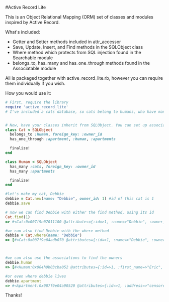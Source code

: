 #Active Record Lite


This is an Object Relational Mapping (ORM) set of classes and modules inspired by Active Record.


What's included:
* Getter and Setter methods included in attr_accessor
* Save, Update, Insert, and Find methods in the SQLObject class
* Where method which protects from SQL injection found in the Searchable module
* belongs_to, has_many and has_one_through methods found in the Associatable module

All is packaged together with active_record_lite.rb, however you can require them individually if you wish.

How you would use it:

```ruby
# First, require the library
require 'active_record_lite'
# I've included a cats database, so cats belong to humans, who have many houses and cats have one house through the human. So my examples will use these. However, if you have a different database, just include sqlite3.


# Now, have your classes inherit from SQLObject. You can set up associations here.
class Cat < SQLObject
  belongs_to :human, foreign_key: :owner_id
  has_one_through :apartment, :human, :apartments

  finalize!
end

class Human < SQLObject
  has_many :cats, foreign_key: :owner_id
  has_many :apartments

  finalize!
end

#let's make my cat, Debbie
debbie = Cat.new(name: "Debbie", owner_id: 1) #id of this cat is 1
debbie.save

# now we can find Debbie with either the find method, using its id
Cat.find(1)
=> #<Cat:0x007f9e07011100 @attributes={:id=>1, :name=>"Debbie", :owner_id=>1}>

#we can also find Debbie with the where method
debbie = Cat.where(name: "Debbie")
=> [#<Cat:0x007f9e04adb070 @attributes={:id=>1, :name=>"Debbie", :owner_id=>1}>]



#we can also use the associations to find the owners
debbie.human
=> [#<Human:0x004h9b03cba052 @attributes={:id=>1, :first_name=>"Eric", :last_name=>"Firth"}>]

#or even where debbie lives
debbie.apartment
=> #<Apartment:0x007f9e04a90520 @attributes={:id=>1, :address=>"censored", :city=>"Brooklyn"}>

```

Thanks!
